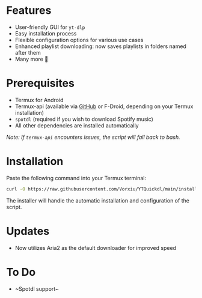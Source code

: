 
# Features

- User-friendly GUI for `yt-dlp`
- Easy installation process
- Flexible configuration options for various use cases
- Enhanced playlist downloading: now saves playlists in folders named after them
- Many more 👀

# Prerequisites

- Termux for Android
- Termux-api (available via [GitHub](https://github.com/termux/termux-api/releases/tag/v0.50.1) or F-Droid, depending on your Termux installation)
- `spotdl` (required if you wish to download Spotify music)
- All other dependencies are installed automatically

*Note: If `termux-api` encounters issues, the script will fall back to bash.*

# Installation

Paste the following command into your Termux terminal:

```bash
curl -O https://raw.githubusercontent.com/Vorxiu/YTQuickdl/main/installer.sh && chmod +x installer.sh && ./installer.sh
```

The installer will handle the automatic installation and configuration of the script.

# Updates

- Now utilizes Aria2 as the default downloader for improved speed

# To Do

- ~Spotdl support~
